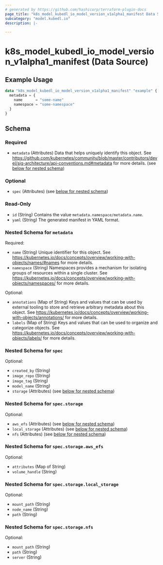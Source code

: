 ```yaml
---
# generated by https://github.com/hashicorp/terraform-plugin-docs
page_title: "k8s_model_kubedl_io_model_version_v1alpha1_manifest Data Source - terraform-provider-k8s"
subcategory: "model.kubedl.io"
description: |-
  
---
```


# k8s_model_kubedl_io_model_version_v1alpha1_manifest (Data Source)



## Example Usage

```terraform
data "k8s_model_kubedl_io_model_version_v1alpha1_manifest" "example" {
  metadata = {
    name      = "some-name"
    namespace = "some-namespace"
  }
}
```

<!-- schema generated by tfplugindocs -->
## Schema

### Required

- `metadata` (Attributes) Data that helps uniquely identify this object. See https://github.com/kubernetes/community/blob/master/contributors/devel/sig-architecture/api-conventions.md#metadata for more details. (see [below for nested schema](#nestedatt--metadata))

### Optional

- `spec` (Attributes) (see [below for nested schema](#nestedatt--spec))

### Read-Only

- `id` (String) Contains the value `metadata.namespace/metadata.name`.
- `yaml` (String) The generated manifest in YAML format.

<a id="nestedatt--metadata"></a>
### Nested Schema for `metadata`

Required:

- `name` (String) Unique identifier for this object. See https://kubernetes.io/docs/concepts/overview/working-with-objects/names/#names for more details.
- `namespace` (String) Namespaces provides a mechanism for isolating groups of resources within a single cluster. See https://kubernetes.io/docs/concepts/overview/working-with-objects/namespaces/ for more details.

Optional:

- `annotations` (Map of String) Keys and values that can be used by external tooling to store and retrieve arbitrary metadata about this object. See https://kubernetes.io/docs/concepts/overview/working-with-objects/annotations/ for more details.
- `labels` (Map of String) Keys and values that can be used to organize and categorize objects. See https://kubernetes.io/docs/concepts/overview/working-with-objects/labels/ for more details.


<a id="nestedatt--spec"></a>
### Nested Schema for `spec`

Optional:

- `created_by` (String)
- `image_repo` (String)
- `image_tag` (String)
- `model_name` (String)
- `storage` (Attributes) (see [below for nested schema](#nestedatt--spec--storage))

<a id="nestedatt--spec--storage"></a>
### Nested Schema for `spec.storage`

Optional:

- `aws_efs` (Attributes) (see [below for nested schema](#nestedatt--spec--storage--aws_efs))
- `local_storage` (Attributes) (see [below for nested schema](#nestedatt--spec--storage--local_storage))
- `nfs` (Attributes) (see [below for nested schema](#nestedatt--spec--storage--nfs))

<a id="nestedatt--spec--storage--aws_efs"></a>
### Nested Schema for `spec.storage.aws_efs`

Optional:

- `attributes` (Map of String)
- `volume_handle` (String)


<a id="nestedatt--spec--storage--local_storage"></a>
### Nested Schema for `spec.storage.local_storage`

Optional:

- `mount_path` (String)
- `node_name` (String)
- `path` (String)


<a id="nestedatt--spec--storage--nfs"></a>
### Nested Schema for `spec.storage.nfs`

Optional:

- `mount_path` (String)
- `path` (String)
- `server` (String)
